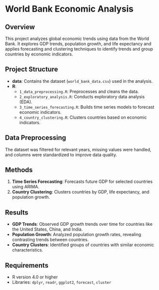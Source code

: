 
# World Bank Economic Analysis

## Overview
This project analyzes global economic trends using data from the World Bank. It explores GDP trends, population growth, and life expectancy and applies forecasting and clustering techniques to identify trends and group countries by economic indicators.

## Project Structure
- **data**: Contains the dataset (`world_bank_data.csv`) used in the analysis.
- **R**:
  - `1_data_preprocessing.R`: Preprocesses and cleans the data.
  - `2_exploratory_analysis.R`: Conducts exploratory data analysis (EDA).
  - `3_time_series_forecasting.R`: Builds time series models to forecast economic indicators.
  - `4_country_clustering.R`: Clusters countries based on economic indicators.

## Data Preprocessing
The dataset was filtered for relevant years, missing values were handled, and columns were standardized to improve data quality.

## Methods
1. **Time Series Forecasting**: Forecasts future GDP for selected countries using ARIMA.
2. **Country Clustering**: Clusters countries by GDP, life expectancy, and population growth.

## Results
- **GDP Trends**: Observed GDP growth trends over time for countries like the United States, China, and India.
- **Population Growth**: Analyzed population growth rates, revealing contrasting trends between countries.
- **Country Clusters**: Identified groups of countries with similar economic characteristics.

## Requirements
- R version 4.0 or higher
- Libraries: `dplyr`, `readr`, `ggplot2`, `forecast`, `cluster`



